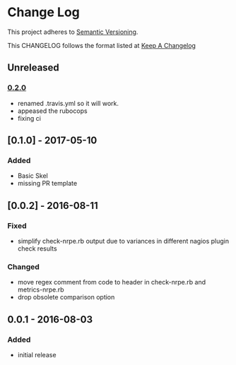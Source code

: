 # Change Log
This project adheres to [Semantic Versioning](http://semver.org/).

This CHANGELOG follows the format listed at [Keep A Changelog](http://keepachangelog.com/)

## Unreleased
### [0.2.0]
- renamed .travis.yml so it will work.
- appeased the rubocops
- fixing ci

## [0.1.0] - 2017-05-10
### Added
- Basic Skel
- missing PR template

## [0.0.2] - 2016-08-11
### Fixed
- simplify check-nrpe.rb output due to variances in different nagios plugin check results

### Changed
- move regex comment from code to header in check-nrpe.rb and metrics-nrpe.rb
- drop obsolete comparison option

## 0.0.1 - 2016-08-03

### Added
- initial release

[Unreleased]: https://github.com/sensu-plugins/sensu-plugins-nrpe/compare/0.2.0...HEAD
[0.2.0]: https://github.com/sensu-plugins/sensu-plugins-nrpe/compare/0.1.0...0.2.0
